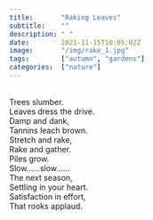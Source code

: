 ```yaml
---
title:       "Raking Leaves"
subtitle:    ""
description: " "
date:        2021-11-15T10:05:02Z
image:       "/img/rake_1.jpg"
tags:        ["autumn", "gardens"]
categories:  ["nature"]
---
```

<br>Trees slumber.
<br>Leaves dress the drive.
<br>Damp and dank,
<br>Tannins leach brown.
<br>Stretch and rake,
<br>Rake and gather.
<br>Piles grow.
<br>Slow……slow……
<br>The next season,
<br>Settling in your heart.
<br>Satisfaction in effort,
<br>That rooks applaud.